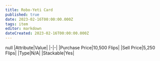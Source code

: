 ```yaml
---
title: Robo-Yeti Card
published: true
date: 2023-02-16T00:00:00.000Z
tags: item
editor: markdown
dateCreated: 2023-02-16T00:00:00.000Z
---
```


null
|Attribute|Value|
|-|-|
|Purchase Price|10,500 Flips|
|Sell Price|5,250 Flips|
|Type|N/A|
|Stackable|Yes|

